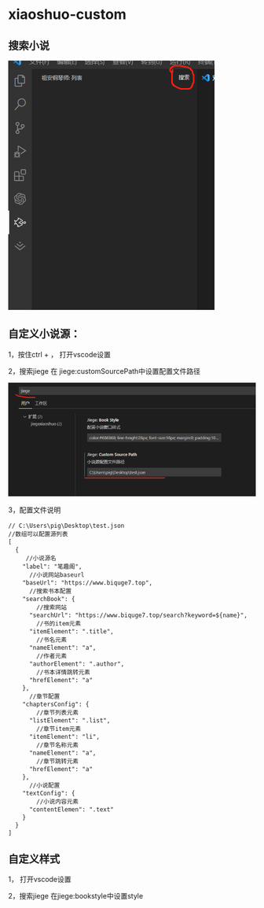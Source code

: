 # xiaoshuo-custom 

## 搜索小说

![](https://raw.githubusercontent.com/dengjunjie-s/drawing-bed/main/xiaoshuo-readBooksOnline/1.png)



## 自定义小说源：

1，按住ctrl + ，    打开vscode设置

2，搜索jiege 在 jiege:customSourcePath中设置配置文件路径

![](https://raw.githubusercontent.com/dengjunjie-s/drawing-bed/main/xiaoshuo-readBooksOnline/2.png)



3，配置文件说明

```
// C:\Users\pig\Desktop\test.json
//数组可以配置源列表
[ 
  {
     //小说源名
    "label": "笔趣阁",
      //小说网站baseurl
    "baseUrl": "https://www.biquge7.top",
      //搜索书本配置
    "searchBook": {
        //搜索网站
      "searchUrl": "https://www.biquge7.top/search?keyword=${name}",
        //书的item元素
      "itemElement": ".title",
        //书名元素
      "nameElement": "a",
        //作者元素
      "authorElement": ".author",
        //书本详情跳转元素
      "hrefElement": "a"
    },
      //章节配置
    "chaptersConfig": {
        //章节列表元素
      "listElement": ".list",
        //章节item元素
      "itemElement": "li",
        //章节名称元素
      "nameElement": "a",
        //章节跳转元素
      "hrefElement": "a"
    },
      //小说配置
    "textConfig": {
        //小说内容元素
      "contentElemen": ".text"
    }
  }
]

```

## 自定义样式

1， 打开vscode设置

2，搜索jiege 在jiege:bookstyle中设置style

